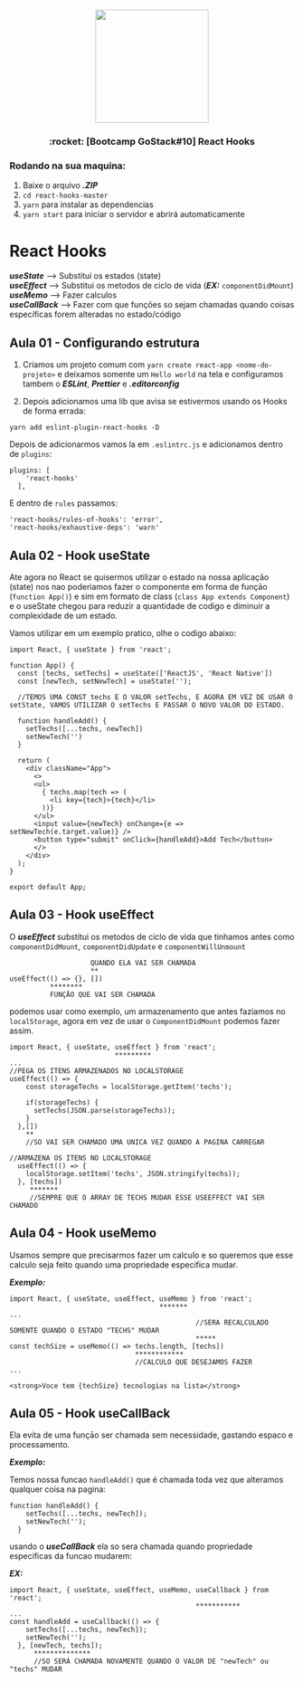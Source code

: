 <h1 align="center">
  <img src="https://camo.githubusercontent.com/8c13dc2618dbd7f76d1d574350b98fdee1335ce5/68747470733a2f2f726f636b6574736561742d63646e2e73332d73612d656173742d312e616d617a6f6e6177732e636f6d2f626f6f7463616d702d6865616465722e706e67" width="200px" />
</h1>

<h3 align="center">
  :rocket: [Bootcamp GoStack#10] React Hooks
</h3>

### Rodando na sua maquina:

1. Baixe o arquivo ***.ZIP***
2. `cd react-hooks-master`
3. `yarn` para instalar as dependencias
4. `yarn start` para iniciar o servidor e abrirá automaticamente

# React Hooks

***useState*** --> Substitui os estados (state) <br>
***useEffect*** --> Substitui os metodos de ciclo de vida (***EX:*** `componentDidMount`) <br>
***useMemo*** --> Fazer calculos <br>
***useCallBack*** --> Fazer com que funções so sejam chamadas quando coisas específicas forem alteradas no estado/código <br>

## Aula 01 - Configurando estrutura

1. Criamos um projeto comum com `yarn create react-app <nome-do-projeto>` e deixamos somente um `Hello world` na tela e configuramos tambem o ***ESLint***, ***Prettier*** e ***.editorconfig***

2. Depois adicionamos uma lib que avisa se estivermos usando os Hooks de forma errada:

`yarn add eslint-plugin-react-hooks -D`

Depois de adicionarmos vamos la em `.eslintrc.js` e adicionamos dentro de `plugins`:

```
plugins: [
    'react-hooks'
  ],
```

E dentro de `rules` passamos:

```
'react-hooks/rules-of-hooks': 'error',
'react-hooks/exhaustive-deps': 'warn'
```

## Aula 02 - Hook useState

Ate agora no React se quisermos utilizar o estado na nossa aplicaçāo (state) nos nao poderiamos fazer o componente em forma de funçāo (`function App()`) e sim em formato de class (`class App extends Component`) e o useState chegou para reduzir a quantidade de codigo e diminuir a complexidade de um estado.

Vamos utilizar em um exemplo pratico, olhe o codigo abaixo:

```
import React, { useState } from 'react';

function App() {
  const [techs, setTechs] = useState(['ReactJS', 'React Native'])
  const [newTech, setNewTech] = useState('');

  //TEMOS UMA CONST techs E O VALOR setTechs, E AGORA EM VEZ DE USAR O setState, VAMOS UTILIZAR O setTechs E PASSAR O NOVO VALOR DO ESTADO.

  function handleAdd() {
    setTechs([...techs, newTech])
    setNewTech('')
  }

  return (
    <div className="App">
      <>
      <ul>
        { techs.map(tech => (
          <li key={tech}>{tech}</li>
        ))}
      </ul>
      <input value={newTech} onChange={e => setNewTech(e.target.value)} />
      <button type="submit" onClick={handleAdd}>Add Tech</button>
      </>
    </div>
  );
}

export default App;
```

## Aula 03 - Hook useEffect

O ***useEffect*** substitui os metodos de ciclo de vida que tinhamos antes como `componentDidMount`, `componentDidUpdate` e `componentWillUnmount`
```
                    QUANDO ELA VAI SER CHAMADA
                    **
useEffect(() => {}, [])
          ********
          FUNÇĀO QUE VAI SER CHAMADA
```
podemos usar como exemplo, um armazenamento que antes faziamos no `localStorage`, agora em vez de usar o `ComponentDidMount` podemos fazer assim.

```
import React, { useState, useEffect } from 'react';
                          *********
...
//PEGA OS ITENS ARMAZENADOS NO LOCALSTORAGE
useEffect(() => {
    const storageTechs = localStorage.getItem('techs');

    if(storageTechs) {
      setTechs(JSON.parse(storageTechs));
    }
  },[])
    **
    //SO VAI SER CHAMADO UMA UNICA VEZ QUANDO A PAGINA CARREGAR

//ARMAZENA OS ITENS NO LOCALSTORAGE
  useEffect(() => {
    localStorage.setItem('techs', JSON.stringify(techs));
  }, [techs])
     *******
     //SEMPRE QUE O ARRAY DE TECHS MUDAR ESSE USEEFFECT VAI SER CHAMADO
```

## Aula 04 - Hook useMemo

Usamos sempre que precisarmos fazer um calculo e so queremos que esse calculo seja feito quando uma propriedade especifica mudar.

***Exemplo:***

```
import React, { useState, useEffect, useMemo } from 'react';
                                     *******
...
                                              //SERA RECALCULADO SOMENTE QUANDO O ESTADO "TECHS" MUDAR
                                              *****
const techSize = useMemo(() => techs.length, [techs])
                               ************
                               //CALCULO QUE DESEJAMOS FAZER
...

<strong>Voce tem {techSize} tecnologias na lista</strong>
```
## Aula 05 - Hook useCallBack

Ela evita de uma funçāo ser chamada sem necessidade, gastando espaco e processamento.

***Exemplo:***

Temos nossa funcao `handleAdd()` que é chamada toda vez que alteramos qualquer coisa na pagina:

```
function handleAdd() {
    setTechs([...techs, newTech]);
    setNewTech('');
  }
```

usando o ***useCallBack*** ela so sera chamada quando propriedade especificas da funcao mudarem:

***EX:***
```
import React, { useState, useEffect, useMemo, useCallback } from 'react';
                                              ***********
...
const handleAdd = useCallback(() => {
    setTechs([...techs, newTech]);
    setNewTech('');
  }, [newTech, techs]);
      **************
      //SO SERÁ CHAMADA NOVAMENTE QUANDO O VALOR DE "newTech" ou "techs" MUDAR
```
